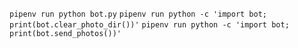 `pipenv run python bot.py`
`pipenv run python -c 'import bot; print(bot.clear_photo_dir())'`
`pipenv run python -c 'import bot; print(bot.send_photos())'`